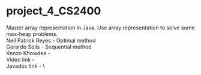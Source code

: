 # project_4_CS2400
Master array representation in Java. Use array representation to solve some max-heap problems. \
Neil Patrick Reyes - Optimal method \
Gerardo Solis - Sequential method \
Kenzo Khowdee - \
Video link - \
Javadoc link - \
